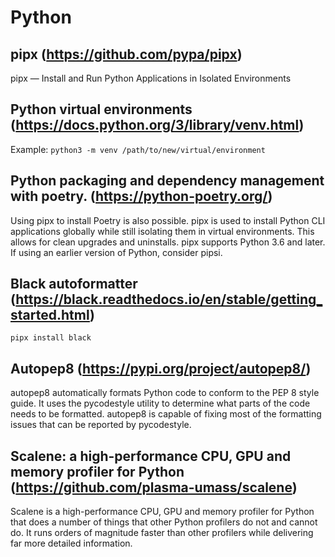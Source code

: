 # Python

<!-- ## Package installer PIP https://pypi.org/project/pip/
pip is the package installer for Python. You can use pip to install packages from the Python Package Index and other indexes.

`sudo apt install python3-pip -y` -->

<!-- ## Virtual Environments https://docs.python.org/3/tutorial/venv.html

Python applications will often use packages and modules that don’t come as part of the standard library. Applications will sometimes need a specific version of a library, because the application may require that a particular bug has been fixed or the application may be written using an obsolete version of the library’s interface.

`python3 -m venv tutorial-env` -->

## pipx (https://github.com/pypa/pipx)

pipx — Install and Run Python Applications in Isolated Environments

## Python virtual environments (https://docs.python.org/3/library/venv.html)

Example: `python3 -m venv /path/to/new/virtual/environment`

## Python packaging and dependency management with poetry. (https://python-poetry.org/)

Using pipx to install Poetry is also possible. pipx is used to install Python CLI applications globally while still isolating them in virtual environments. This allows for clean upgrades and uninstalls. pipx supports Python 3.6 and later. If using an earlier version of Python, consider pipsi.

## Black autoformatter (https://black.readthedocs.io/en/stable/getting_started.html)

`pipx install black`

## Autopep8 (https://pypi.org/project/autopep8/)

autopep8 automatically formats Python code to conform to the PEP 8 style guide. It uses the pycodestyle utility to determine what parts of the code needs to be formatted. autopep8 is capable of fixing most of the formatting issues that can be reported by pycodestyle.

## Scalene: a high-performance CPU, GPU and memory profiler for Python (https://github.com/plasma-umass/scalene)

Scalene is a high-performance CPU, GPU and memory profiler for Python that does a number of things that other Python profilers do not and cannot do. It runs orders of magnitude faster than other profilers while delivering far more detailed information.